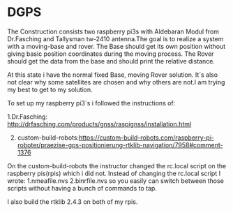 # DGPS
The Construction consists two raspberry pi3s with Aldebaran Modul from Dr.Fasching and Tallysman tw-2410 antenna.The goal is to realize a system with a moving-base and rover. The Base should get its own position without giving basic position coordinates during the moving process. The Rover should get the data from the base and should print the relative distance. 

At this state i have the normal fixed Base, moving Rover solution. 
It´s also not clear why some satellites are chosen and why others are not.I am trying my best
to get to my solution.


To set up my raspberry pi3´s i followed the instructions of:

1.Dr.Fasching: http://drfasching.com/products/gnss/raspignss/installation.html

2. custom-build-robots:https://custom-build-robots.com/raspberry-pi-roboter/praezise-gps-positionierung-rtklib-navigation/7958#comment-1376


On the custom-build-robots the instructor changed the rc.local script on the raspberry pis(rpis) 
which i did not. Instead of changing the rc.local script I wrote:
1.nmeafile.nvs
2.binrfile.nvs
so you easily can switch between those scripts without having a bunch of commands to tap.

I also build the rtklib 2.4.3 on both of my rpis. 

